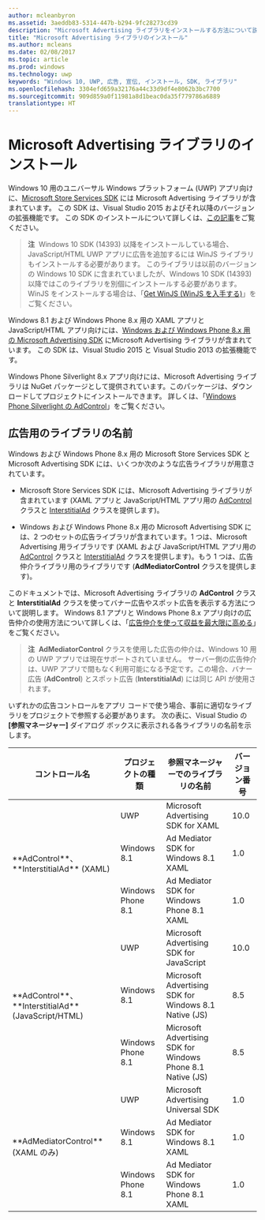 ```yaml
---
author: mcleanbyron
ms.assetid: 3aeddb83-5314-447b-b294-9fc28273cd39
description: "Microsoft Advertising ライブラリをインストールする方法について説明します。"
title: "Microsoft Advertising ライブラリのインストール"
ms.author: mcleans
ms.date: 02/08/2017
ms.topic: article
ms.prod: windows
ms.technology: uwp
keywords: "Windows 10, UWP, 広告, 宣伝, インストール, SDK, ライブラリ"
ms.openlocfilehash: 3304efd659a32176a44c33d9df4e8062b3bc7700
ms.sourcegitcommit: 909d859a0f11981a8d1beac0da35f779786a6889
translationtype: HT
---
```

# <a name="install-the-microsoft-advertising-libraries"></a>Microsoft Advertising ライブラリのインストール




Windows 10 用のユニバーサル Windows プラットフォーム (UWP) アプリ向けに、[Microsoft Store Services SDK](http://aka.ms/store-em-sdk) には Microsoft Advertising ライブラリが含まれています。 この SDK は、Visual Studio 2015 およびそれ以降のバージョンの拡張機能です。 この SDK のインストールについて詳しくは、[この記事](microsoft-store-services-sdk.md)をご覧ください。

> **注**&nbsp;&nbsp;Windows 10 SDK (14393) 以降をインストールしている場合、JavaScript/HTML UWP アプリに広告を追加するには WinJS ライブラリもインストールする必要があります。 このライブラリは以前のバージョンの Windows 10 SDK に含まれていましたが、Windows 10 SDK (14393) 以降ではこのライブラリを別個にインストールする必要があります。 WinJS をインストールする場合は、「[Get WinJS (WinJS を入手する)](http://try.buildwinjs.com/download/GetWinJS/)」をご覧ください。

Windows 8.1 および Windows Phone 8.x 用の XAML アプリと JavaScript/HTML アプリ向けには、[Windows および Windows Phone 8.x 用の Microsoft Advertising SDK](http://aka.ms/store-8-sdk) にMicrosoft Advertising ライブラリが含まれています。 この SDK は、Visual Studio 2015 と Visual Studio 2013 の拡張機能です。

Windows Phone Silverlight 8.x アプリ向けには、Microsoft Advertising ライブラリは NuGet パッケージとして提供されています。このパッケージは、ダウンロードしてプロジェクトにインストールできます。 詳しくは、「[Windows Phone Silverlight の AdControl](adcontrol-in-windows-phone-silverlight.md)」をご覧ください。

## <a name="library-names-for-advertising"></a>広告用のライブラリの名前


Windows および Windows Phone 8.x 用の Microsoft Store Services SDK と Microsoft Advertising SDK には、いくつか次のような広告ライブラリが用意されています。

* Microsoft Store Services SDK には、Microsoft Advertising ライブラリが含まれています (XAML アプリと JavaScript/HTML アプリ用の [AdControl](https://msdn.microsoft.com/library/windows/apps/microsoft.advertising.winrt.ui.adcontrol.aspx) クラスと [InterstitialAd](https://msdn.microsoft.com/library/windows/apps/microsoft.advertising.winrt.ui.interstitialad.aspx) クラスを提供します)。

* Windows および Windows Phone 8.x 用の Microsoft Advertising SDK には、2 つのセットの広告ライブラリが含まれています。1 つは、Microsoft Advertising 用ライブラリです (XAML および JavaScript/HTML アプリ用の [AdControl](https://msdn.microsoft.com/library/windows/apps/microsoft.advertising.winrt.ui.adcontrol.aspx) クラスと [InterstitialAd](https://msdn.microsoft.com/library/windows/apps/microsoft.advertising.winrt.ui.interstitialad.aspx) クラスを提供します)。もう 1 つは、広告仲介ライブラリ用のライブラリです (**AdMediatorControl** クラスを提供します)。

このドキュメントでは、Microsoft Advertising ライブラリの **AdControl** クラスと **InterstitialAd** クラスを使ってバナー広告やスポット広告を表示する方法について説明します。 Windows 8.1 アプリと Windows Phone 8.x アプリ向けの広告仲介の使用方法について詳しくは、「[広告仲介を使って収益を最大限に高める](https://msdn.microsoft.com/library/windows/apps/xaml/dn864359.aspx)」をご覧ください。

>**注**&nbsp;&nbsp;**AdMediatorControl** クラスを使用した広告の仲介は、Windows 10 用の UWP アプリでは現在サポートされていません。 サーバー側の広告仲介は、UWP アプリで間もなく利用可能になる予定です。この場合、バナー広告 (**AdControl**) とスポット広告 (**InterstitialAd**) には同じ API が使用されます。

いずれかの広告コントロールをアプリ コードで使う場合、事前に適切なライブラリをプロジェクトで参照する必要があります。 次の表に、Visual Studio の **[参照マネージャー]** ダイアログ ボックスに表示される各ライブラリの名前を示します。


<table>
    <thead>
        <tr><th>コントロール名</th><th>プロジェクトの種類</th><th>参照マネージャーでのライブラリの名前</th><th>バージョン番号</th></tr>
    </thead>
    <tbody>
    <tr>
            <td rowspan="3">**AdControl**、**InterstitialAd** (XAML)</td>
            <td>UWP</td>
            <td>Microsoft Advertising SDK for XAML</td>
            <td>10.0</td>
        </tr>
        <tr>
            <td>Windows 8.1</td>
            <td>Ad Mediator SDK for Windows 8.1 XAML</td>
            <td>1.0</td>
        </tr>
        <tr>
            <td>Windows Phone 8.1</td>
            <td>Ad Mediator SDK for Windows Phone 8.1 XAML</td>
            <td>1.0</td>
        </tr>
    <tr>
            <td rowspan="3">**AdControl**、**InterstitialAd** (JavaScript/HTML)</td>
            <td>UWP</td>
            <td>Microsoft Advertising SDK for JavaScript</td>
            <td>10.0</td>
        </tr>
        <tr>
            <td>Windows 8.1</td>
            <td>Microsoft Advertising SDK for Windows 8.1 Native (JS)</td>
            <td>8.5</td>
        </tr>
        <tr>
            <td>Windows Phone 8.1</td>
            <td>Microsoft Advertising SDK for Windows Phone 8.1 Native (JS)</td>
            <td>8.5</td>
        </tr>
    <tr>
            <td rowspan="3">**AdMediatorControl** (XAML のみ)</td>
            <td>UWP</td>
            <td>Microsoft Advertising Universal SDK</td>
            <td>1.0</td>
        </tr>
        <tr>
            <td>Windows 8.1</td>
            <td>Ad Mediator SDK for Windows 8.1 XAML</td>
            <td>1.0</td>
        </tr>
        <tr>
            <td>Windows Phone 8.1</td>
            <td>Ad Mediator SDK for Windows Phone 8.1 XAML</td>
            <td>1.0</td>
        </tr>
    </tbody>
</table>

 

 

 
